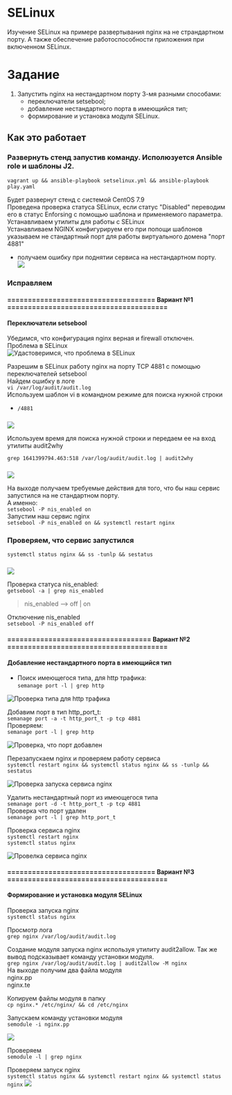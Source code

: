 # SELinux
Изучение SELinux на примере развертывания nginx на не страндартном порту. А также обеспечение работоспособности приложения при включенном SELinux.

# Задание
1. Запустить nginx на нестандартном порту 3-мя разными способами: 
   - переключатели setsebool; 
   - добавление нестандартного порта в имеющийся тип; 
   - формирование и установка модуля SELinux.
## Как это работает
### Развернуть стенд запустив команду. Исполюзуется Ansible role и шаблоны J2.
    vagrant up && ansible-playbook setselinux.yml && ansible-playbook play.yaml
Будет развернут стенд с системой CentOS 7.9 \
Проведена проверка статуса SELinux, если статус "Disabled" переводим его в статус Enforsing с помощью шаблона и применяемого параметра. \
Устанавливаем утилиты для работы с SELinux \
Устанавливаем NGINX конфигурируем его при попощи шаблонов указываем не стандартный порт для работы виртуального домена "порт 4881"
- получаем ошибку при поднятии сервиса на нестандартном порту. \
![](https://github.com/vedoff/selinux/blob/main/pict/Screenshot%20from%202022-01-05%2018-26-20.png)

### Исправляем
####  ==================================== Вариант №1 =======================================
#### Переключатели setsebool
  Убедимся, что конфигурация nginx верная и firewall отключен. Проблема в SELinux \
  ![Удастоверимся, что проблема в SELinux](https://github.com/vedoff/selinux/blob/main/pict/Screenshot%20from%202022-01-05%2018-55-00.png)

Разрешим в SELinux работу nginx на порту TCP 4881 c помощью
переключателей setsebool \
Найдем ошибку в логе \
`vi /var/log/audit/audit.log` \
Используем шаблон vi в командном режиме для поиска нужной строки 
- `/4881`
###
![](https://github.com/vedoff/selinux/blob/main/pict/Screenshot%20from%202022-01-05%2018-59-14.png)

Используем время для поиска нужной строки и передаем ее на вход утилиты audit2why

`grep 1641399794.463:518 /var/log/audit/audit.log | audit2why`
###
![](https://github.com/vedoff/selinux/blob/main/pict/Screenshot%20from%202022-01-05%2019-01-47.png)

На выходе получаем требуемые действия для того, что бы наш сервис запустился на не стандартном порту. \
А именно: \
`setsebool -P nis_enabled on` \
Запустим наш сервис nginx \
`setsebool -P nis_enabled on && systemctl restart nginx`
### Проверяем, что сервис запустился
`systemctl status nginx && ss -tunlp && sestatus`
###
![](https://github.com/vedoff/selinux/blob/main/pict/Screenshot%20from%202022-01-05%2019-58-05.png)

Проверка статуса nis_enabled: \
`getsebool -a | grep nis_enabled`
> nis_enabled --> off | on 

Отключение nis_enabled \
 `setsebool -P nis_enabled off`
 
#### =================================== Вариант №2 =======================================

#### Добавление нестандартного порта в имеющийся тип
- Поиск имеющегося типа, для http трафика: \
`semanage port -l | grep http `

![Проверка типа для http трафика](https://github.com/vedoff/selinux/blob/main/pict/Screenshot%20from%202022-01-05%2020-22-20.png)

Добавим порт в тип http_port_t: \
`semanage port -a -t http_port_t -p tcp 4881` \
Проверяем: \
`semanage port -l | grep http `

![Проверка, что порт добавлен](https://github.com/vedoff/selinux/blob/main/pict/Screenshot%20from%202022-01-05%2020-32-46.png)

Перезапускаем nginx и проверяем работу сервиса \
`systemctl restart nginx && systemctl status nginx && ss -tunlp && sestatus`

![Проверка запуска сервиса nginx](https://github.com/vedoff/selinux/blob/main/pict/Screenshot%20from%202022-01-05%2020-35-13.png)

Удалить нестандартный порт из имеющегося типа \
`semanage port -d -t http_port_t -p tcp 4881` \
Проверка что порт удален \
`semanage port -l | grep http_port_t` 

Проверка сервиса nginx \
`systemctl restart nginx` \
`systemctl status nginx`

![Провелка сервиса nginx](https://github.com/vedoff/selinux/blob/main/pict/Screenshot%20from%202022-01-05%2020-54-55.png)

####  ==================================== Вариант №3 =======================================
#### Формирование и установка модуля SELinux

Проверка запуска nginx \
`systemctl status nginx`

Просмотр лога \
`grep nginx /var/log/audit/audit.log`

Создание модуля запуска nginx используя утилиту audit2allow. Так же вывод подсказывает команду установки модуля.\
`grep nginx /var/log/audit/audit.log | audit2allow -M nginx` \
На выходе получим два файла модуля \
nginx.pp \
nginx.te 

Копируем файлы модуля в папку \
`cp nginx.* /etc/nginx/ && cd /etc/nginx`

Запускаем команду установки модуля \
`semodule -i nginx.pp`

![](https://github.com/vedoff/selinux/blob/main/pict/Screenshot%20from%202022-01-05%2021-51-30.png)

Проверяем \
`semodule -l | grep nginx` 

Проверяем запуск nginx \
`systemctl status nginx && systemctl restart nginx && systemctl status nginx`
![](https://github.com/vedoff/selinux/blob/main/pict/Screenshot%20from%202022-01-05%2021-49-19.png)
